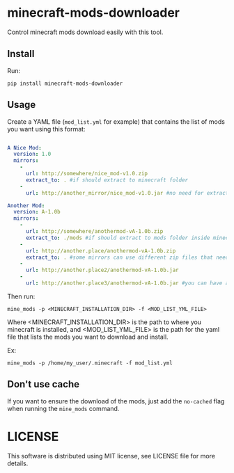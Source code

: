# minecraft-mods-downloader

Control minecraft mods download easily with this tool.

## Install

Run:

```
pip install minecraft-mods-downloader
```

## Usage
Create a YAML file (`mod_list.yml` for example) that contains the list of mods you want using this format:

```yaml

A Nice Mod:
  version: 1.0
  mirrors:
    -
      url: http://somewhere/nice_mod-v1.0.zip
      extract_to: . #if should extract to minecraft folder
    -
      url: http://another_mirror/nice_mod-v1.0.jar #no need for extract_to here since it's only the jar file

Another Mod:
  version: A-1.0b
  mirrors:
    -
      url: http://somewhere/anothermod-vA-1.0b.zip
      extract_to: ./mods #if should extract to mods folder inside minecraft directory
    -
      url: http://another.place/anothermod-vA-1.0b.zip
      extract_to: . #some mirrors can use different zip files that need to be extracted to different places
    -
      url: http://another.place2/anothermod-vA-1.0b.jar
    -
      url: http://another.place3/anothermod-vA-1.0b.jar #you can have as many mirrors as you like, the first one that is working will be chosen to download the mod

```

Then run:

```
mine_mods -p <MINECRAFT_INSTALLATION_DIR> -f <MOD_LIST_YML_FILE>
```

Where <MINECRAFT_INSTALLATION_DIR> is the path to where you minecraft is installed, and <MOD_LIST_YML_FILE> is the path for the yaml file that lists the mods you want to download and install.

Ex:
```
mine_mods -p /home/my_user/.minecraft -f mod_list.yml
```

## Don't use cache
If you want to ensure the download of the mods, just add the `no-cached` flag when running the `mine_mods` command.


LICENSE
=============
This software is distributed using MIT license, see LICENSE file for more details.
